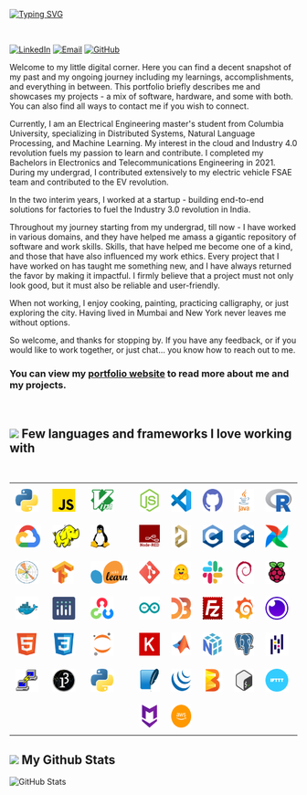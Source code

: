 
<div id="name">

<!-- # Hi, I'm Harsh Benahalkar! 👋 -->
<a href="https://git.io/typing-svg"><img src="https://readme-typing-svg.demolab.com?font=Roboto+Mono&weight=800&size=30&pause=1000&color=FFFFFF&vCenter=true&repeat=true&width=480&height=40&lines=Hi%2C+I+am+Harsh+Benahalkar+%F0%9F%91%8B" alt="Typing SVG" /></a>
<br>

<!-- ### I'm an Engineer -->
<br>

[![LinkedIn](https://img.shields.io/badge/LinkedIn-0077B5?style=for-the-badge&logo=linkedin&logoColor=white)](https://www.linkedin.com/in/harsh-benahalkar/)
[![Email](https://img.shields.io/badge/Email-D14836?style=for-the-badge&logo=gmail&logoColor=white)](mailto:hb2776@columbia.edu)
[![GitHub](https://img.shields.io/badge/GitHub-100000?style=for-the-badge&logo=github&logoColor=white)](https://github.com/benahalkar/)
</div>

<div id="about">

Welcome to my little digital corner. Here you can find a decent snapshot of my past and my ongoing journey including my learnings, accomplishments, and everything in between. This portfolio briefly describes me and showcases my projects - a mix of software, hardware, and some with both. You can also find all ways to contact me if you wish to connect.<br>

Currently, I am an Electrical Engineering master's student from Columbia University, specializing in Distributed Systems, Natural Language Processing, and Machine Learning. My interest in the cloud and Industry 4.0 revolution fuels my passion to learn and contribute. I completed my Bachelors in Electronics and Telecommunications Engineering in 2021. During my undergrad, I contributed extensively to my electric vehicle FSAE team and contributed to the EV revolution.<br>

In the two interim years, I worked at a startup - building end-to-end solutions for factories to fuel the Industry 3.0 revolution in India.<br> 

Throughout my journey starting from my undergrad, till now - I have worked in various domains, and they have helped me amass a gigantic repository of software and work skills. Skills, that have helped me become one of a kind, and those that have also influenced my work ethics. Every project that I have worked on has taught me something new, and I have always returned the favor by making it impactful. I firmly believe that a project must not only look good, but it must also be reliable and user-friendly.<br>  

When not working, I enjoy cooking, painting, practicing calligraphy, or just exploring the city. Having lived in Mumbai and New York never leaves me without options.<br>

So welcome, and thanks for stopping by. If you have any feedback, or if you would like to work together, or just chat... you know how to reach out to me.

</div>

<div id="links">

### You can view my <a href="https://benahalkar.github.io/" target="_blank">portfolio website</a> to read more about me and my projects.
</div>


<br>

<div id="skills_text">
    
## <img src="https://media2.giphy.com/media/QssGEmpkyEOhBCb7e1/giphy.gif?cid=ecf05e47a0n3gi1bfqntqmob8g9aid1oyj2wr3ds3mg700bl&rid=giphy.gif" width ="25"><b> Few languages and frameworks I love working with</b>

</div>

<br>

<!-- <img src="https://raw.githubusercontent.com/github/explore/80688e429a7d4ef2fca1e82350fe8e3517d3494d/topics/python/python.png" alt="Python" height="40" style="vertical-align:top; margin:4px">
<img src="https://raw.githubusercontent.com/github/explore/80688e429a7d4ef2fca1e82350fe8e3517d3494d/topics/javascript/javascript.png" alt="Javascript" height="40" style="vertical-align:top; margin:4px">
<img src="https://raw.githubusercontent.com/github/explore/80688e429a7d4ef2fca1e82350fe8e3517d3494d/topics/visual-studio-code/visual-studio-code.png" alt="VS Code" height="40" style="vertical-align:top; margin:4px">
<img src="https://raw.githubusercontent.com/github/explore/80688e429a7d4ef2fca1e82350fe8e3517d3494d/topics/nodejs/nodejs.png" alt="NodeJS" height="40" style="vertical-align:top; margin:4px">
<img src="https://raw.githubusercontent.com/github/explore/80688e429a7d4ef2fca1e82350fe8e3517d3494d/topics/terminal/terminal.png" alt="cmd" height="40" style="vertical-align:top; margin:4px">
<img src="https://raw.githubusercontent.com/github/explore/80688e429a7d4ef2fca1e82350fe8e3517d3494d/topics/java/java.png" alt="Java" height="40" style="vertical-align:top; margin:4px"> -->

<!-- <p align="center">

<img src="./images/python.png" alt="Python" height="40" style="margin: 10px;">
<img src="./images/javascript.png" alt="Javascript" height="40" style="margin: 10px;">
<img src="./images/vim.png" alt="Vim" height="40" style="margin: 10px;">
<img src="./images/nodejs.png" alt="NodeJS" height="40" style="margin: 10px;">
<img src="./images/vscode.png" alt="VSCode" height="40" style="margin: 10px;">
<img src="./images/github.png" alt="Github" height="40" style="margin: 10px;">
<img src="./images/java.png" alt="Java" height="40" style="margin: 10px;">
<img src="./images/R.png" alt="R" height="40" style="margin: 10px;">
<img src="./images/gcp.webp" alt="GCP" height="40" style="margin: 10px;">
<img src="./images/hadoop.svg" alt="Hadoop" height="40" style="margin: 10px;">
<img src="./images/linux.png" alt="Linux" height="40" style="margin: 10px;">
<img src="./images/nodered.svg" alt="Nodered" height="40" style="margin: 10px;">
<img src="./images/altium.png" alt="Altium" height="40" style="margin: 10px;">
<img src="./images/c.png" alt="C" height="40" style="margin: 10px;">
<img src="./images/cpp.png" alt="C++" height="40" style="margin: 10px;">
<img src="./images/airflow.png" alt="Airflow" height="40" style="margin: 10px;">
<img src="./images/tensorflow.png" alt="Tensorflow" height="40" style="margin: 10px;">
<img src="./images/scikit.png" alt="Scikit" height="40" style="margin: 10px;">
<img src="./images/git.png" alt="Git" height="40" style="margin: 10px;">
<img src="./images/huggingface.png" alt="HuggingFace" height="40" style="margin: 10px;">
<img src="./images/html_css_js.png" alt="HtmlCssJs" height="40" style="margin: 10px;">

</p> -->

<table align="center" style="border-collapse: collapse; border: none;">
  <tr>
    <td style="padding: 10px 10px; border: none;"><img src="./images/python.png" alt="Python" height="40"></td>
    <td style="padding: 10px 10px; border: none;"><img src="./images/javascript.png" alt="Javascript" height="40"></td>
    <td style="padding: 10px 10px; border: none;"><img src="./images/vim.png" alt="Vim" height="40"></td>
    <td style="padding: 10px 10px; border: none;"><img src="./images/nodejs.png" alt="NodeJS" height="40"></td>
    <td style="padding: 10px 10px; border: none;"><img src="./images/vscode.png" alt="VSCode" height="40"></td>
    <td style="padding: 10px 10px; border: none;"><img src="./images/github.png" alt="Github" height="40"></td>
    <td style="padding: 10px 10px; border: none;"><img src="./images/java.png" alt="Java" height="40"></td>
    <td style="padding: 10px 10px; border: none;"><img src="./images/R.png" alt="R" height="40"></td>
  </tr>
  <tr>
    <td style="padding: 10px 10px; border: none;"><img src="./images/gcp.webp" alt="GCP" height="40"></td>
    <td style="padding: 10px 10px; border: none;"><img src="./images/hadoop.svg" alt="Hadoop" height="40"></td>
    <td style="padding: 10px 10px; border: none;"><img src="./images/linux.png" alt="Linux" height="40"></td>
    <td style="padding: 10px 10px; border: none;"><img src="./images/nodered.svg" alt="Nodered" height="40"></td>
    <td style="padding: 10px 10px; border: none;"><img src="./images/altium.png" alt="Altium" height="40"></td>
    <td style="padding: 10px 10px; border: none;"><img src="./images/c.png" alt="C" height="40"></td>
    <td style="padding: 10px 10px; border: none;"><img src="./images/cpp.png" alt="C++" height="40"></td>
    <td style="padding: 10px 10px; border: none;"><img src="./images/airflow.png" alt="Airflow" height="40"></td>
  </tr>
  <tr>
    <td style="padding: 10px 10px; border: none;"><img src="./images/matplotlib.png" alt="MatplotLib" height="40"</td>
    <td style="padding: 10px 10px; border: none;"><img src="./images/tensorflow.png" alt="Tensorflow" height="40"></td>
    <td style="padding: 10px 10px; border: none;"><img src="./images/scikit.png" alt="Scikit" height="40"></td>
    <td style="padding: 10px 10px; border: none;"><img src="./images/git.png" alt="Git" height="40"></td>
    <td style="padding: 10px 10px; border: none;"><img src="./images/huggingface.png" alt="HuggingFace" height="40"></td>
    <td style="padding: 10px 10px; border: none;"><img src="./images/slack.png" alt="Slack" height="40"></td>
    <td style="padding: 10px 10px; border: none;"><img src="./images/debian.png" alt="Debian" height="40"></td>
    <td style="padding: 10px 10px; border: none;"><img src="./images/rpi.png" alt="RaspberryPi" height="40"></td>
  </tr>  
  <tr>
    <td style="padding: 10px 10px; border: none;"><img src="./images/docker.png" alt="Docker" height="40"></td>
    <td style="padding: 10px 10px; border: none;"><img src="./images/plotly.png" alt="Plotly" height="40"></td>
    <td style="padding: 10px 10px; border: none;"><img src="./images/opencv.png" alt="OpenCV" height="40"></td>
    <td style="padding: 10px 10px; border: none;"><img src="./images/arduino.png" alt="Arduino" height="40"></td>
    <td style="padding: 10px 10px; border: none;"><img src="./images/D3js.png" alt="D3js" height="40"></td>
    <td style="padding: 10px 10px; border: none;"><img src="./images/filezilla.png" alt="FileZilla" height="40"></td>
    <td style="padding: 10px 10px; border: none;"><img src="./images/grafana.png" alt="Grafana" height="40"></td>
    <td style="padding: 10px 10px; border: none;"><img src="./images/insomnia.png" alt="Insomnia" height="40"></td>
  </tr>
  <tr>
    <td style="padding: 10px 10px; border: none;"><img src="./images/html.png" alt="HTML" height="40"></td>
    <td style="padding: 10px 10px; border: none;"><img src="./images/css.png" alt="CSS" height="40"></td>
    <td style="padding: 10px 10px; border: none;"><img src="./images/jupyter.png" alt="Jupyter" height="40"></td>
    <td style="padding: 10px 10px; border: none;"><img src="./images/keras.png" alt="Keras" height="40"></td>
    <td style="padding: 10px 10px; border: none;"><img src="./images/matlab.png" alt="Matlab" height="40"></td>
    <td style="padding: 10px 10px; border: none;"><img src="./images/numpy.png" alt="Numpy" height="40"></td>
    <td style="padding: 10px 10px; border: none;"><img src="./images/postgresql.png" alt="PostgreSQL" height="40"></td>
    <td style="padding: 10px 10px; border: none;"><img src="./images/pandas.png" alt="Pandas" height="40"></td>
  </tr>
  <tr>
    <td style="padding: 10px 10px; border: none;"><img src="./images/putty.png" alt="Putty" height="40"></td>
    <td style="padding: 10px 10px; border: none;"><img src="./images/processing.png" alt="Processing" height="40"></td>
    <td style="padding: 10px 10px; border: none;"><img src="./images/python.png" alt="PyTorch" height="40"></td>
    <td style="padding: 10px 10px; border: none;"><img src="./images/sqlite.png" alt="Sqlite" height="40"></td>
    <td style="padding: 10px 10px; border: none;"><img src="./images/jquery.png" alt="JQuery" height="40"></td>
    <td style="padding: 10px 10px; border: none;"><img src="./images/apachebeam.png" alt="ApacheBeam" height="40"></td>
    <td style="padding: 10px 10px; border: none;"><img src="./images/bash.png" alt="Bash" height="40"></td>
    <td style="padding: 10px 10px; border: none;"><img src="./images/ifttt.png" alt="IFTTT" height="40"></td>
  </tr>
  <tr>
    <td style="padding: 10px 10px; border: none;"><img src="" alt="" height="40"></td>
    <td style="padding: 10px 10px; border: none;"><img src="" alt="" height="40"></td>
    <td style="padding: 10px 10px; border: none;"><img src="" alt="" height="40"></td>
    <td style="padding: 10px 10px; border: none;"><img src="./images/markdown.png" alt="Markdown" height="40"></td>
    <td style="padding: 10px 10px; border: none;"><img src="./images/aws.png" alt="AWS" height="40"></td>
    <td style="padding: 10px 10px; border: none;"><img src="" alt="" height="40"></td>
    <td style="padding: 10px 10px; border: none;"><img src="" alt="" height="40"></td>
    <td style="padding: 10px 10px; border: none;"><img src="" alt="" height="40"></td>
  </tr>
  <!-- <tr>
    <td style="padding: 10px 10px; border: none;"><img src="" alt="" height="40"></td>
    <td style="padding: 10px 10px; border: none;"><img src="" alt="" height="40"></td>
    <td style="padding: 10px 10px; border: none;"><img src="" alt="" height="40"></td>
    <td style="padding: 10px 10px; border: none;"><img src="" alt="" height="40"></td>
    <td style="padding: 10px 10px; border: none;"><img src="" alt="" height="40"></td>
    <td style="padding: 10px 10px; border: none;"><img src="" alt="" height="40"></td>
    <td style="padding: 10px 10px; border: none;"><img src="" alt="" height="40"></td>
    <td style="padding: 10px 10px; border: none;"><img src="" alt="" height="40"></td>
  </tr> -->
</table>

## <img src="https://media.giphy.com/media/iY8CRBdQXODJSCERIr/giphy.gif" width="35"><b> My Github Stats </b>

<!-- Github Stats -->
<p align="left" style="display: flex; flex-wrap: wrap; gap: 10px;">
  <!-- GitHub Stats -->
  <img src="https://github-readme-stats.vercel.app/api?username=benahalkar&show_icons=true&count_private=true&include_all_commits=true&hide_rank=true&theme=github_dark&hide_border=true" alt="GitHub Stats" style="margin-right: 10px;" />

</p>
